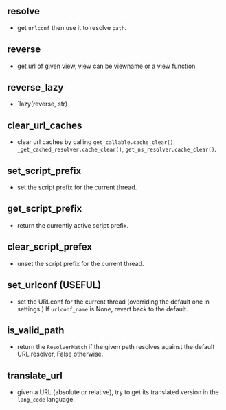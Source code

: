 ## resolve
* get `urlconf` then use it to resolve `path`.

## reverse
* get url of given view, view can be viewname or a view function,

## reverse_lazy
* `lazy(reverse, str)

## clear_url_caches
* clear url caches by calling `get_callable.cache_clear()`, `_get_cached_resolver.cache_clear()`, `get_ns_resolver.cache_clear()`.

## set_script_prefix
* set the script prefix for the current thread.

## get_script_prefix
* return the currently active script prefix. 

## clear_script_prefex
* unset the script prefix for the current thread.

## set_urlconf (USEFUL)
* set the URLconf for the current thread (overriding the default one in settings.) If `urlconf_name` is None, revert back to the default.

## is_valid_path
* return the `ResolverMatch` if the given path resolves against the default URL resolver, False otherwise. 

## translate_url
* given a URL (absolute or relative), try to get its translated version in the `lang_code` language.
